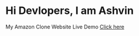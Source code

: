 # Hi Devlopers, I am Ashvin

My Amazon Clone Website Live Demo [Click here](https://amazon-web-clone-3q76.onrender.com/)
